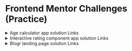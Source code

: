 # Frontend Mentor Challenges (Practice)

<details>
  <summary>Age calculator app solution Links</summary>
  
  - [Age calculator app challenge on Frontend Mentor](https://www.frontendmentor.io/challenges/age-calculator-app-dF9DFFpj-Q).
  - [Solution URL](https://github.com/NahidHassanOfficial/FrontendMentor-Challenges/tree/main/Age%20Calculator)
  - [Live Site URL](https://nahidhassanofficial.github.io/FrontendMentor-Challenges/Age%20Calculator/)
</details>
<details>
  <summary>Interactive rating component app solution Links</summary>
  
  - [Interactive rating component app challenge on Frontend Mentor](https://www.frontendmentor.io/challenges/interactive-rating-component-koxpeBUmI).
  - [Solution URL](https://github.com/NahidHassanOfficial/FrontendMentor-Challenges/tree/main/interactive-rating-component)
  - [Live Site URL](https://nahidhassanofficial.github.io/FrontendMentor-Challenges/interactive-rating-component/)
</details>
<details>
  <summary>Blogr landing page solution Links</summary>
  
  - [Blogr landing page challenge on Frontend Mentor](https://www.frontendmentor.io/challenges/blogr-landing-page-EX2RLAApP).
  - [Solution URL](https://github.com/NahidHassanOfficial/FrontendMentor-Challenges/tree/main/Bloger-Landing-Page/)
  - [Live Site URL](https://nahidhassanofficial.github.io/FrontendMentor-Challenges/Bloger-Landing-Page/)
</details>
